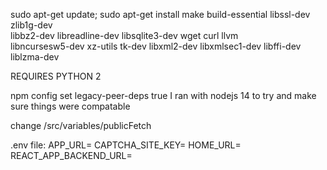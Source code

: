 sudo apt-get update; sudo apt-get install make build-essential libssl-dev zlib1g-dev \
libbz2-dev libreadline-dev libsqlite3-dev wget curl llvm \
libncursesw5-dev xz-utils tk-dev libxml2-dev libxmlsec1-dev libffi-dev liblzma-dev

REQUIRES PYTHON 2

npm config set legacy-peer-deps true
I ran with nodejs 14 to try and make sure things were compatable

change /src/variables/publicFetch

.env file:
APP_URL=
CAPTCHA_SITE_KEY=
HOME_URL=
REACT_APP_BACKEND_URL=